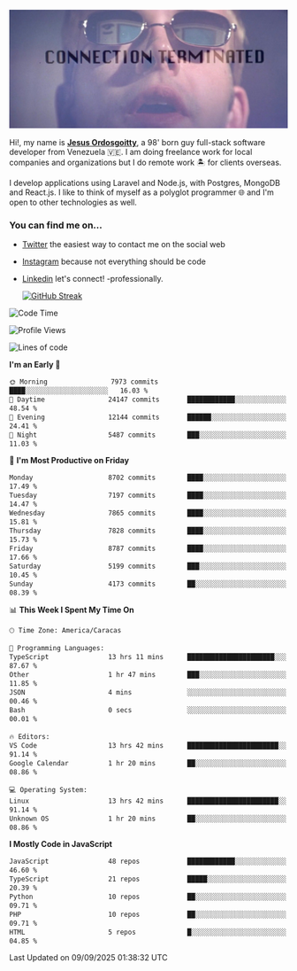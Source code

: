 ![hackers movie reference](./disconnected.jpg)

Hi!, my name is [**Jesus Ordosgoitty**](https://jodaz.dev), a 98' born guy full-stack software developer from Venezuela 🇻🇪. I am doing freelance work for local companies and organizations but I do remote work 🏝️ for clients overseas. 

I develop applications using Laravel and Node.js, with Postgres, MongoDB and React.js. I like to think of myself as a polyglot programmer 🌐 and I'm open to other technologies as well.

### You can find me on...

- [Twitter](https://twitter.com/jodaz_) the easiest way to contact me on the social web
- [Instagram](https://instagram.com/jodaz_) because not everything should be code
- [Linkedin](https://linkedin.com/in/jodaz) let's connect! -professionally.


    [![GitHub Streak](https://streak-stats.demolab.com?user=jodaz&theme=tokyonight)](https://git.io/streak-stats)

<!--START_SECTION:waka-->
![Code Time](http://img.shields.io/badge/Code%20Time-11%2C333%20hrs%2048%20mins-blue)

![Profile Views](http://img.shields.io/badge/Profile%20Views-0-blue)

![Lines of code](https://img.shields.io/badge/From%20Hello%20World%20I%27ve%20Written-83.4%20million%20lines%20of%20code-blue)

**I'm an Early 🐤** 

```text
🌞 Morning                7973 commits        ████░░░░░░░░░░░░░░░░░░░░░   16.03 % 
🌆 Daytime                24147 commits       ████████████░░░░░░░░░░░░░   48.54 % 
🌃 Evening                12144 commits       ██████░░░░░░░░░░░░░░░░░░░   24.41 % 
🌙 Night                  5487 commits        ███░░░░░░░░░░░░░░░░░░░░░░   11.03 % 
```
📅 **I'm Most Productive on Friday** 

```text
Monday                   8702 commits        ████░░░░░░░░░░░░░░░░░░░░░   17.49 % 
Tuesday                  7197 commits        ████░░░░░░░░░░░░░░░░░░░░░   14.47 % 
Wednesday                7865 commits        ████░░░░░░░░░░░░░░░░░░░░░   15.81 % 
Thursday                 7828 commits        ████░░░░░░░░░░░░░░░░░░░░░   15.73 % 
Friday                   8787 commits        ████░░░░░░░░░░░░░░░░░░░░░   17.66 % 
Saturday                 5199 commits        ███░░░░░░░░░░░░░░░░░░░░░░   10.45 % 
Sunday                   4173 commits        ██░░░░░░░░░░░░░░░░░░░░░░░   08.39 % 
```


📊 **This Week I Spent My Time On** 

```text
🕑︎ Time Zone: America/Caracas

💬 Programming Languages: 
TypeScript               13 hrs 11 mins      ██████████████████████░░░   87.67 % 
Other                    1 hr 47 mins        ███░░░░░░░░░░░░░░░░░░░░░░   11.85 % 
JSON                     4 mins              ░░░░░░░░░░░░░░░░░░░░░░░░░   00.46 % 
Bash                     0 secs              ░░░░░░░░░░░░░░░░░░░░░░░░░   00.01 % 

🔥 Editors: 
VS Code                  13 hrs 42 mins      ███████████████████████░░   91.14 % 
Google Calendar          1 hr 20 mins        ██░░░░░░░░░░░░░░░░░░░░░░░   08.86 % 

💻 Operating System: 
Linux                    13 hrs 42 mins      ███████████████████████░░   91.14 % 
Unknown OS               1 hr 20 mins        ██░░░░░░░░░░░░░░░░░░░░░░░   08.86 % 
```

**I Mostly Code in JavaScript** 

```text
JavaScript               48 repos            ████████████░░░░░░░░░░░░░   46.60 % 
TypeScript               21 repos            █████░░░░░░░░░░░░░░░░░░░░   20.39 % 
Python                   10 repos            ██░░░░░░░░░░░░░░░░░░░░░░░   09.71 % 
PHP                      10 repos            ██░░░░░░░░░░░░░░░░░░░░░░░   09.71 % 
HTML                     5 repos             █░░░░░░░░░░░░░░░░░░░░░░░░   04.85 % 
```




 Last Updated on 09/09/2025 01:38:32 UTC
<!--END_SECTION:waka-->
